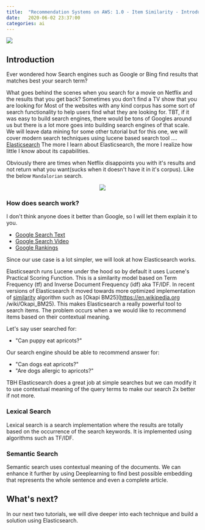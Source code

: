 ```yaml
---
title:  "Recommendation Systems on AWS: 1.0 - Item Similarity - Introduction"
date:   2020-06-02 23:37:00
categories: ai
---
```


<img src="https://source.unsplash.com/5cFwQ-WMcJU/1600x900"/>

## Introduction
Ever wondered how Search engines such as Google or Bing find results that matches best your search term? 

What goes behind the scenes when
 you search for a movie on Netflix and the results that you get back? Sometimes you don't find a TV show that you are looking for  Most of
  the websites with any
  kind corpus
  has some
  sort of search
  functionality to help users find what they are looking for. TBT, if it was easy to build search engines, there would be tons
   of Googles around us but there is a lot more goes into building search engines of that scale. We will leave data mining for some other
    tutorial but for this one, we will cover modern search techniques using lucene based search tool .... [Elasticsearch](https://www.elastic.co/what-is/elasticsearch)
    The more I learn about Elasticsearch, the more I realize how little I know about its capabilities.
    
Obviously there are times when Netflix disappoints you with it's results and not return what you want(sucks when it doesn't have it in it's corpus). Like the below ```Mandalorian``` search.

<p align="center">
  <img src="./../../../../../assets/images/netflix-mandalorian.png"/>
</p>
 
### How does search work?
I don't think anyone does it better than Google, so I will let them explain it to you.
 * [Google Search Text](https://www.google.com/search/howsearchworks/)
 * [Google Search Video](https://www.youtube.com/watch?v=cxWo4ttPgAc#t=04m38s)
 * [Google Rankings](https://ahrefs.com/blog/how-do-search-engines-work/)
 
Since our use case is a lot simpler, we will look at how Elasticsearch works.

Elasticsearch runs Lucene under the hood so by default it uses Lucene's Practical Scoring Function. 
This is a similarity model based on Term Frequency (tf) and Inverse Document Frequency (idf) aka TF/IDF. In recent versions of
 Elasticsearch it moved towards more optimized implementation of [similarity](https://www.elastic.co/guide/en/elasticsearch/reference/current/similarity.html) algorithm such as [Okapi BM25](https://en.wikipedia.org
 /wiki/Okapi_BM25). This makes Elasticsearch a really powerful tool to search items. The problem occurs when a we would like to recommend
  items based on their contextual meaning.
  
Let's say user searched for:
 * "Can puppy eat apricots?"

Our search engine should be able to recommend answer for:
 * "Can dogs eat apricots?"
 * "Are dogs allergic to apricots?"

TBH Elasticsearch does a great job at simple searches but we can modify it to use contextual meaning of the query terms to make our
 search 2x better if not more. 

### **Lexical Search**
Lexical search is a search implementation where the results are totally based on the occurrence of the search keywords. It is implemented
 using algorithms such as TF/IDF.

### **Semantic Search**
Semantic search uses contextual meaning of the documents. We can enhance it further by using Deeplearning to find best possible embedding
 that represents the whole sentence and even a complete article.

## What's next? 
In our next two tutorials, we will dive deeper into each technique and build a solution using Elasticsearch.
